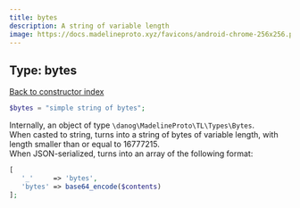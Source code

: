 ```yaml
---
title: bytes
description: A string of variable length
image: https://docs.madelineproto.xyz/favicons/android-chrome-256x256.png
---
```

## Type: bytes  
[Back to constructor index](index.md)

```php
$bytes = "simple string of bytes";
```

Internally, an object of type `\danog\MadelineProto\TL\Types\Bytes`.  
When casted to string, turns into a string of bytes of variable length, with length smaller than or equal to 16777215.  
When JSON-serialized, turns into an array of the following format:  
```php
[
   '_'     => 'bytes',
   'bytes' => base64_encode($contents)
];
```
